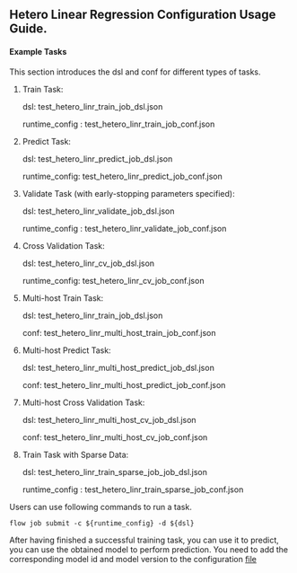 ## Hetero Linear Regression Configuration Usage Guide.

#### Example Tasks

This section introduces the dsl and conf for different types of tasks.

1. Train Task:

    dsl: test_hetero_linr_train_job_dsl.json

    runtime_config : test_hetero_linr_train_job_conf.json

2. Predict Task:
    
    dsl: test_hetero_linr_predict_job_dsl.json

    runtime_config: test_hetero_linr_predict_job_conf.json

3. Validate Task (with early-stopping parameters specified):

    dsl: test_hetero_linr_validate_job_dsl.json

    runtime_config : test_hetero_linr_validate_job_conf.json

4. Cross Validation Task:

    dsl: test_hetero_linr_cv_job_dsl.json

    runtime_config: test_hetero_linr_cv_job_conf.json

5. Multi-host Train Task:

    dsl: test_hetero_linr_train_job_dsl.json

    conf: test_hetero_linr_multi_host_train_job_conf.json

6. Multi-host Predict Task:

    dsl: test_hetero_linr_multi_host_predict_job_dsl.json

    conf: test_hetero_linr_multi_host_predict_job_conf.json

7. Multi-host Cross Validation Task:

    dsl: test_hetero_linr_multi_host_cv_job_dsl.json

    conf: test_hetero_linr_multi_host_cv_job_conf.json

8. Train Task with Sparse Data:
    
     dsl: test_hetero_linr_train_sparse_job_job_dsl.json

    runtime_config : test_hetero_linr_train_sparse_job_conf.json


Users can use following commands to run a task.

    flow job submit -c ${runtime_config} -d ${dsl}

After having finished a successful training task, you can use it to predict, you can use the obtained model to perform prediction. You need to add the corresponding model id and model version to the configuration [file](./test_hetero_linr_predict_job_conf.json)